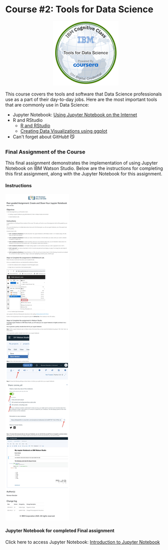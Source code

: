 # Course #2: Tools for Data Science

<p align="center">
<img src = "https://github.com/collinbashore/IBM-Data-Science-Professional-Certificate/blob/main/02%20-%20Tools%20for%20Data%20Science/tools-for-data-science.png">
</p>


This course covers the tools and software that Data Science professionals use as a part of their day-to-day jobs. Here are the most important tools that are commonly use in Data Science:

- Jupyter Notebook: [Using Jupyter Notebook on the Internet](https://github.com/collinbashore/IBM-Data-Science-Professional-Certificate/blob/main/02%20-%20Tools%20for%20Data%20Science/Jupyter%20Notebook%20on%20the%20Internet.jpg)
- R and RStudio
  - [R and RStudio](https://github.com/collinbashore/IBM-Data-Science-Professional-Certificate/blob/main/02%20-%20Tools%20for%20Data%20Science/R%20and%20RStudio.jpg)
  - [Creating Data Visualizations using ggplot](https://github.com/collinbashore/IBM-Data-Science-Professional-Certificate/blob/main/02%20-%20Tools%20for%20Data%20Science/Creating%20Data%20Visualizations%20using%20ggplot.jpg)
- Can't forget about GitHub&#10071; &#x1F63C;

### Final Assignment of the Course

This final assignment demonstrates the implementation of using Jupyter Notebook on IBM Watson Studio. Below are the instructions for completing this first assignment, along with the Jupyter Notebook for this assignment.

#### Instructions

![Instructions for Final Assignment](https://github.com/collinbashore/IBM-Data-Science-Professional-Certificate/blob/main/02%20-%20Tools%20for%20Data%20Science/Instructions%20for%20Final%20Assignment%20-%20Intro%20to%20Jupyter%20Notebook%20on%20IBM%20Watson%20Studio.jpg)

#### Jupyter Notebook for completed Final assignment

Click here to access Jupyter Notebook: [Introduction to Jupyter Notebook](https://github.com/collinbashore/IBM-Data-Science-Professional-Certificate/blob/main/02%20-%20Tools%20for%20Data%20Science/Introduction%20to%20Jupyter%20Notebook.ipynb)
